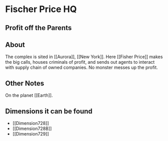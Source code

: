# Fischer Price HQ
## Profit off the Parents

## About
The complex is sited in [[Aurora]], [[New York]]. Here [[Fisher Price]] makes the big calls, houses criminals of profit, and sends out agents to interact with supply chain of owned companies. No monster messes up the profit.

## Other Notes
On the planet [[Earth]].
## Dimensions it can be found
- [[Dimension728]]
- [[Dimension728B]]
- [[Dimension729]]